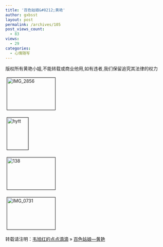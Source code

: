 ```yaml
---
title: '百色姑娘&#8212;黄艳'
author: gxbsst
layout: post
permalink: /archives/105
post_views_count:
  - 83
views:
  - 29
categories:
  - 心情随写
---
```

版权所有黄艳小姐,不能转载或商业他用,如有违者,我们保留追究其法律的权力

<a href="http://www.weixuhong.com/content/uploads/2008/04/img-2856.jpg" onclick="window.open('http://www.weixuhong.com/content/uploads/2008/04/img-2856.jpg','popup','width=3072,height=2048,scrollbars=no,resizable=yes,toolbar=no,directories=no,location=no,menubar=no,status=yes,left=0,top=0');return false"><img src="http://www.weixuhong.com/content/uploads/2008/04/img-2856-tm.jpg" height="100" width="150" border="1" hspace="4" vspace="4" alt="IMG_2856" title="IMG_2856" /></a>

<a href="http://www.weixuhong.com/content/uploads/2008/04/hytt.jpg" onclick="window.open('http://www.weixuhong.com/content/uploads/2008/04/hytt.jpg','popup','width=2048,height=3072,scrollbars=no,resizable=yes,toolbar=no,directories=no,location=no,menubar=no,status=yes,left=0,top=0');return false"><img src="http://www.weixuhong.com/content/uploads/2008/04/hytt-tm.jpg" height="100" width="66" border="1" hspace="4" vspace="4" alt="hytt" title="hytt" /></a>

<a href="http://www.weixuhong.com/content/uploads/2008/04/138.jpg" onclick="window.open('http://www.weixuhong.com/content/uploads/2008/04/138.jpg','popup','width=3072,height=2048,scrollbars=no,resizable=yes,toolbar=no,directories=no,location=no,menubar=no,status=yes,left=0,top=0');return false"><img src="http://www.weixuhong.com/content/uploads/2008/04/138-tm.jpg" height="100" width="150" border="1" hspace="4" vspace="4" alt="138" title="138" /></a>

<a href="http://www.weixuhong.com/content/uploads/2008/04/img-0731.jpg" onclick="window.open('http://www.weixuhong.com/content/uploads/2008/04/img-0731.jpg','popup','width=3072,height=2048,scrollbars=no,resizable=yes,toolbar=no,directories=no,location=no,menubar=no,status=yes,left=0,top=0');return false"><img src="http://www.weixuhong.com/content/uploads/2008/04/img-0731-tm.jpg" height="100" width="150" border="1" hspace="4" vspace="4" alt="IMG_0731" title="IMG_0731" /></a>

转载请注明：[韦旭红的点点滴滴][1] &raquo; [百色姑娘&#8212;黄艳][2]

 [1]: http://www.weixuhong.com
 [2]: http://www.weixuhong.com/archives/105